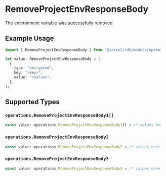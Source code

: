 # RemoveProjectEnvResponseBody

The environment variable was successfully removed

## Example Usage

```typescript
import { RemoveProjectEnvResponseBody } from "@vercel/sdk/models/operations";

let value: RemoveProjectEnvResponseBody = [
  {
    type: "encrypted",
    key: "<key>",
    value: "<value>",
  },
];
```

## Supported Types

### `operations.RemoveProjectEnvResponseBody1[]`

```typescript
const value: operations.RemoveProjectEnvResponseBody1[] = /* values here */
```

### `operations.RemoveProjectEnvResponseBody2`

```typescript
const value: operations.RemoveProjectEnvResponseBody2 = /* values here */
```

### `operations.RemoveProjectEnvResponseBody3`

```typescript
const value: operations.RemoveProjectEnvResponseBody3 = /* values here */
```

